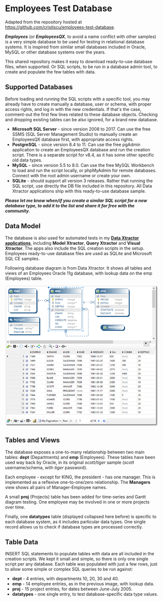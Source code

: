 # Employees Test Database

Adapted from the repository hosted at <https://github.com/cristiscu/employees-test-database>.

***Employees*** (or ***EmployeesQX***, to avoid a name conflict with other samples) is a very simple database to be used for testing in relational database systems. It is inspired from similar small databases included in Oracle, MySQL or other database systems over the years.

This shared repository makes it easy to download ready-to-use database files, when supported. Or SQL scripts, to be run in a database admin tool, to create and populate the few tables with data.

## Supported Databases

Before loading and running the SQL scripts with a specific tool, you may already have to create manually a database, user or schema, with proper access rights, and log in with the new credentials. If that's the case, comment-out the first few lines related to these database objects. Checking and dropping existing tables can be also ignored, for a brand new database.

- **Microsoft SQL Server** -  since version 2008 to 2017. Can use the free SSMS (SQL Server Management Studio) to manually create an EmployeesQX database first, with appropriate access rights.
- **PostgreSQL** -  since version 8.4 to 11. Can use the free pgAdmin application to create an EmployeesQX database and run the creation script. There is a separate script for v8.4, as it has some other specific old data types.
- **MySQL** - since version 5.5 to 8.0. Can use the free MySQL Workbench to load and run the script locally, or phpMyAdmin for remote databases. Connect with the root admin username or create your own.
- **SQLite** - should support all version 3 releases. Rather that running the SQL script, use directly the DB file included in this repository. All Data Xtractor applications ship with this ready-to-use database sample.

***Please let me know when/if you create a similar SQL script for a new database type, to add it to the list and share it for free with the community.***

## Data Model

The database is also used for automated tests in my [**Data Xtractor applications**](https://data-xtractor.com/knowledgebase/employees-database-sample/), including **Model Xtractor**, **Query Xtractor** and **Visual Xtractor**. The apps also include the SQL creation scripts in the setup. Employees ready-to-use database files are used as SQLite and Microsoft SQL CE samples.

Following database diagram is from Data Xtractor. It shows all tables and views of an Employees Oracle 11g database, with lookup data on the emp (Employees) table.

![enter image description here](./employees-test-database.png)

## Tables and Views

The database exposes a one-to-many relationship between two main tables: **dept** (Departments) and **emp** (Employees). These tables have been used way back by Oracle, in its original *scott/tiger* sample (*scott* username/schema, with *tiger* password).

Each employee - except for KING, the president - has one manager. This is implemented as a reflexive one-to-one/zero relationship. The **Managers** view shows all pairs of Manager-Employee names.

A small **proj** (Projects) table has been added for time-series and Gantt diagram testing. One employee may be involved in one or more projects over time.

Finally, one **datatypes** table (displayed collapsed here before) is specific to each database system, as it includes particular data types. One single record allows us to check if database types are processed correctly.

## Table Data

INSERT SQL statements to populate tables with data are all included in the creation scripts. We kept it small and simple, so there is only one single script per any database. Each table was populated with just a few rows, just to allow some simple or complex SQL queries to be run against:

- **dept** - 4 entries, with departments 10, 20, 30 and 40.
- **emp** - 14 employee entries, as in the previous image, with lookup data.
- **proj** - 15 project entries, for dates between June-July 2005.
- **datatypes** - one single entry, to test database-specific data type values.
